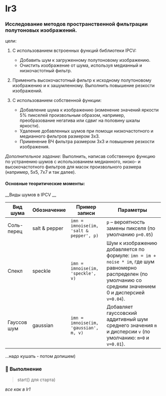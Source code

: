 # lr3

### Исследование методов пространственной фильтрации полутоновых изображений.

цели:
1. С использованием встроенных функций библиотеки IPCV:
   - Добавить шум к загруженному полутоновому изображению.
   - Очистить изображение от шума, используя медианный и низкочастотный фильтр.

2. Применить высокочастотный фильтр к исходному полутоновому изображению и к зашумленному. Выполнить повышение резкости изображений.

3. С использованием собственной функции:
   - Добавление шума к изображению (изменение значений яркости 5% пикселей произвольным образом, например, преобразование негатива или сдвиг на половину шкалы яркости).
   - Удаление добавленных шумов при помощи низкочастотного и медианного фильтров размером 3x3.
   - Применение ВЧ фильтра размером 3x3 и повышение резкости изображения.

_Дополнительное задание:_
Выполнить, написав собственную функцию по устранению шумов с использованием медианного, низко- и высокочастотного фильтров для масок произвольного размера (например, 5x5, 7x7 и так далее).


#### Основные теоритические моменты: 

__Виды шумов в IPCV __

| Вид шума      | Обозначение     | Пример записи                                                  | Параметры                                                                         |
|---------------|------------------|----------------------------------------------------------------|-----------------------------------------------------------------------------------|
| Соль-перец    | salt & pepper    | `imn = imnoise(im, 'salt & pepper', p)`                        | `p` – вероятность замены пикселя (по умолчанию `p=0.05`)                           |
| Спекл         | speckle          | `imn = imnoise(im, 'speckle', v)`                             | Шум к изображению добавляется по формуле: `imn = im + noise * im`, где шум равномерно распределен (по умолчанию со средним значением 0 и дисперсией `v=0.04`). |
| Гауссов шум   | gaussian         | `imn = imnoise(im, 'gaussian', m, v)`                         | Добавляет гауссовский аддитивный шум среднего значения `m` и дисперсии `v` (по умолчанию: `m=0` и `v=0.01`).                                     |



...надо кушать - потом допишем)

### 🍅 Выполнение 

> start() для старта)


_все как в lr1_